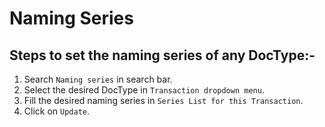 # Naming Series
## Steps to set the naming series of any DocType:-

1. Search ``` Naming series ``` in search bar.
2. Select the desired DocType in ``` Transaction dropdown menu ```.
3. Fill the desired naming series in ```Series List for this Transaction```.
4. Click on ```Update```.
